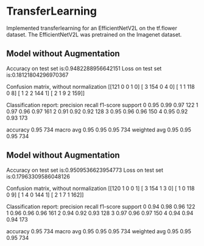 # TransferLearning

Implemented transferlearning for an EfficientNetV2L on the tf.flower dataset. The EfficientNetV2L was pretrained on the Imagenet dataset. 

## Model without Augmentation

Accuracy on test set is:0.9482288956642151
Loss on test set is:0.18121804296970367

Confusion matrix, without normalization
[[121   0   0   1   0]
 [  3 154   0   4   0]
 [  1   1 118   0   8]
 [  1   2   2 144   1]
 [  2   1   9   2 159]]


Classification report:
               precision    recall  f1-score   support
           0       0.95      0.99      0.97       122
           1       0.97      0.96      0.97       161
           2       0.91      0.92      0.92       128
           3       0.95      0.96      0.96       150
           4       0.95      0.92      0.93       173

   accuracy                            0.95       734
   macro avg       0.95      0.95      0.95       734
weighted avg       0.95      0.95      0.95       734


## Model without Augmentation

Accuracy on test set is:0.9509536623954773
Loss on test set is:0.17963309586048126

Confusion matrix, without normalization
[[120   1   0   0   1]
 [  3 154   1   3   0]
 [  1   0 118   0   9]
 [  1   4   0 144   1]
 [  2   1   7   1 162]]

Classification report:
               precision    recall  f1-score   support
           0       0.94      0.98      0.96       122
           1       0.96      0.96      0.96       161
           2       0.94      0.92      0.93       128
           3       0.97      0.96      0.97       150
           4       0.94      0.94      0.94       173

   accuracy                            0.95       734
   macro avg       0.95      0.95      0.95       734
weighted avg       0.95      0.95      0.95       734

